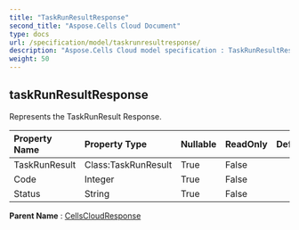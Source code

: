 ```yaml
---
title: "TaskRunResultResponse"
second_title: "Aspose.Cells Cloud Document"
type: docs
url: /specification/model/taskrunresultresponse/
description: "Aspose.Cells Cloud model specification : TaskRunResultResponse. Effortlessly handle Excel and other spreadsheet documents with features like opening, generating, editing, splitting, merging, comparing, and converting."
weight: 50
---
```


## **taskRunResultResponse**

Represents the TaskRunResult Response. 

| Property Name | Property Type | Nullable |  ReadOnly | DefaultValue | Description | 
| :- | :- | :- |:- |  :- | :- |
| TaskRunResult | Class:TaskRunResult | True |  False |  |  |  
| Code | Integer | True |  False |  |  |  
| Status | String | True |  False |  |  |  

**Parent Name** : [CellsCloudResponse](cellscloudresponse)

